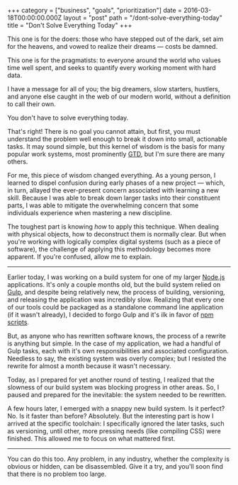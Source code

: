+++
category = ["business", "goals", "prioritization"]
date = 2016-03-18T00:00:00.000Z
layout = "post"
path = "/dont-solve-everything-today"
title = "Don't Solve Everything Today"
+++

This one is for the doers: those who have stepped out of the dark, set aim for the heavens, and vowed to realize their dreams &mdash; costs be damned.

This one is for the pragmatists: to everyone around the world who values time well spent, and seeks to quantify every working moment with hard data.

I have a message for all of you; the big dreamers, slow starters, hustlers, and anyone else caught in the web of our modern world, without a definition to call their own.

You don't have to solve everything today.

That's right! There is no goal you cannot attain, but first, you must understand the problem well enough to break it down into small, actionable tasks. It may sound simple, but this kernel of wisdom is the basis for many popular work systems, most prominently [GTD](https://en.wikipedia.org/wiki/Getting_Things_Done), but I'm sure there are many others.

For me, this piece of wisdom changed everything. As a young person, I learned to dispel confusion during early phases of a new project &mdash; which, in turn, allayed the ever-present concern associated with learning a new skill. Because I was able to break down larger tasks into their constituent parts, I was able to mitigate the overwhelming concern that some individuals experience when mastering a new discipline.

The toughest part is knowing *how* to apply this technique. When dealing with physical objects, how to deconstruct them is normally clear. But when you're working with logically complex digital systems (such as a piece of software), the challenge of applying this methodology becomes more apparent. If you're confused, allow me to explain.

---

Earlier today, I was working on a build system for one of my larger [Node.js](http://nodejs.org) applications. It's only a couple months old, but the build system relied on [Gulp](http://gulpjs.com), and despite being relatively new, the process of building, versioning, and releasing the application was incredibly slow. Realizing that every one of our tools could be packaged as a standalone command line application (if it wasn't already), I decided to forgo Gulp and it's ilk in favor of [npm scripts](https://medium.freecodecamp.com/why-i-left-gulp-and-grunt-for-npm-scripts-3d6853dd22b8#.jg4umjr4f).

But, as anyone who has rewritten software knows, the process of a rewrite is anything but simple. In the case of my application, we had a handful of Gulp tasks, each with it's own responsibilities and associated configuration. Needless to say, the existing system was overly complex; but I resisted the rewrite for almost a month because it wasn't necessary.

Today, as I prepared for yet another round of testing, I realized that the slowness of our build system was blocking progress in other areas. So, I paused and prepared for the inevitable: the system needed to be rewritten.

A few hours later, I emerged with a snappy new build system. Is it perfect? No. Is it faster than before? Absolutely. But the interesting part is how I arrived at the specific toolchain: I specifically ignored the later tasks, such as versioning, until other, more pressing needs (like compiling CSS) were finished. This allowed me to focus on what mattered first.

---

You can do this too. Any problem, in any industry, whether the complexity is obvious or hidden, can be disassembled. Give it a try, and you'll soon find that there is no problem too large.
